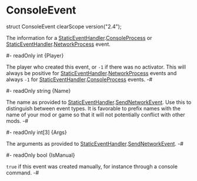 # ConsoleEvent

[ConsoleProcess]: StaticEventHandler.md#mthd-ConsoleProcess
[NetworkProcess]: StaticEventHandler.md#mthd-NetworkProcess
[SendNetworkEvent]: StaticEventHandler.md#mthd-SendNetworkEvent

[StaticEventHandler]: StaticEventHandler.md

<!-- api-declaration -->
struct ConsoleEvent clearScope version("2.4");

<!-- api-definition -->
The information for a [StaticEventHandler].[ConsoleProcess] or
[StaticEventHandler].[NetworkProcess] event.

<!-- api-members -->
#-
readOnly int {Player}

The player who created this event, or `-1` if there was no activator.
This will always be positive for [StaticEventHandler].[NetworkProcess]
events and always `-1` for [StaticEventHandler].[ConsoleProcess]
events.
-#

#-
readOnly string {Name}

The name as provided to [StaticEventHandler].[SendNetworkEvent]. Use
this to distinguish between event types. It is favorable to prefix
names with the name of your mod or game so that it will not
potentially conflict with other mods.
-#

#-
readOnly int[3] {Args}

The arguments as provided to [StaticEventHandler].[SendNetworkEvent].
-#

#-
readOnly bool {IsManual}

`true` if this event was created manually, for instance through a
console command.
-#
